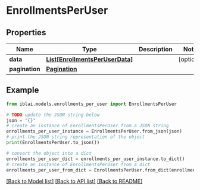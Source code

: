 # EnrollmentsPerUser


## Properties

Name | Type | Description | Notes
------------ | ------------- | ------------- | -------------
**data** | [**List[EnrollmentsPerUserData]**](EnrollmentsPerUserData.md) |  | [optional] 
**pagination** | [**Pagination**](Pagination.md) |  | 

## Example

```python
from iblai.models.enrollments_per_user import EnrollmentsPerUser

# TODO update the JSON string below
json = "{}"
# create an instance of EnrollmentsPerUser from a JSON string
enrollments_per_user_instance = EnrollmentsPerUser.from_json(json)
# print the JSON string representation of the object
print(EnrollmentsPerUser.to_json())

# convert the object into a dict
enrollments_per_user_dict = enrollments_per_user_instance.to_dict()
# create an instance of EnrollmentsPerUser from a dict
enrollments_per_user_from_dict = EnrollmentsPerUser.from_dict(enrollments_per_user_dict)
```
[[Back to Model list]](../README.md#documentation-for-models) [[Back to API list]](../README.md#documentation-for-api-endpoints) [[Back to README]](../README.md)


